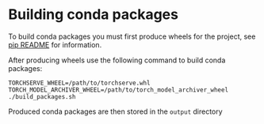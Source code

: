 # Building conda packages

To build conda packages you must first produce wheels for the project, see [pip README](../pip/README.md) for information.

After producing wheels use the following command to build conda packages:

```
TORCHSERVE_WHEEL=/path/to/torchserve.whl TORCH_MODEL_ARCHIVER_WHEEL=/path/to/torch_model_archiver_wheel ./build_packages.sh
```

Produced conda packages are then stored in the `output` directory
